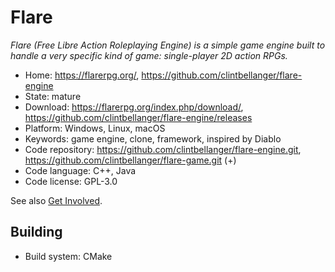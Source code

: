 # Flare

_Flare (Free Libre Action Roleplaying Engine) is a simple game engine built to handle a very specific kind of game: single-player 2D action RPGs._

- Home: https://flarerpg.org/, https://github.com/clintbellanger/flare-engine
- State: mature
- Download: https://flarerpg.org/index.php/download/, https://github.com/clintbellanger/flare-engine/releases
- Platform: Windows, Linux, macOS
- Keywords: game engine, clone, framework, inspired by Diablo
- Code repository: https://github.com/clintbellanger/flare-engine.git, https://github.com/clintbellanger/flare-game.git (+)
- Code language: C++, Java
- Code license: GPL-3.0

See also [Get Involved](https://flarerpg.org/index.php/get-involved/).

## Building

- Build system: CMake
